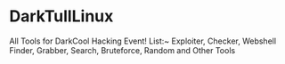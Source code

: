 # DarkTullLinux
All Tools for DarkCool Hacking Event! List:~ Exploiter, Checker, Webshell Finder, Grabber, Search, Bruteforce, Random and Other Tools
